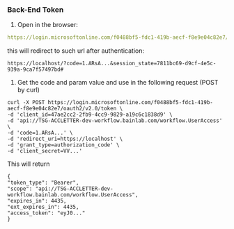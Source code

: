 ### Back-End Token 

1. Open in the browser:

```yaml
https://login.microsoftonline.com/f0488bf5-fdc1-419b-aecf-f8e9e04c82e7/oauth2/v2.0/authorize?client_id=f0488bf5-fdc1-419b-aecf-f8e9e04c82e7&response_type=code&redirect_uri=https://localhost&response_mode=query&scope=api://TSG-ACCLETTER-dev-workflow.bainlab.com/workflow.UserAccess
```

this will redirect to such url after authentication:

```
https://localhost/?code=1.ARsA...&session_state=7811bc69-d9cf-4e5c-939a-9ca7f57497bd#
```

1. Get the code and param value and use in the following request (POST by curl)

```
curl -X POST https://login.microsoftonline.com/f0488bf5-fdc1-419b-aecf-f8e9e04c82e7/oauth2/v2.0/token \
-d 'client_id=47ae2cc2-2fb9-4cc9-9829-a19c6c1838d9' \
-d 'api://TSG-ACCLETTER-dev-workflow.bainlab.com/workflow.UserAccess' \
-d 'code=1.ARsA...' \
-d 'redirect_uri=https://localhost' \
-d 'grant_type=authorization_code' \
-d 'client_secret=VV...'
```

This will return

```
{
"token_type": "Bearer",
"scope": "api://TSG-ACCLETTER-dev-workflow.bainlab.com/workflow.UserAccess",
"expires_in": 4435,
"ext_expires_in": 4435,
"access_token": "eyJ0..."
}
```

